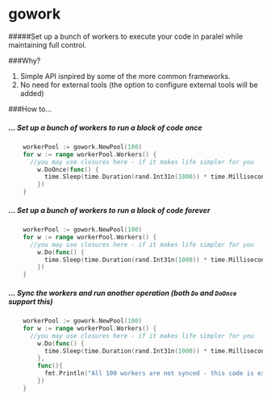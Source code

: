 # gowork

#####Set up a bunch of workers to execute your code in paralel while maintaining full control.

###Why?
1. Simple API isnpired by some of the more common frameworks.
1. No need for external tools (the option to configure external tools will be added)

###How to...

##### ... Set up a bunch of workers to run a block of code once
```go
	workerPool := gowork.NewPool(100)
	for w := range workerPool.Workers() {
	  //you may use closures here - if it makes life simpler for you
		w.DoOnce(func() {
		  time.Sleep(time.Duration(rand.Int31n(1000)) * time.Millisecond)
		})
	}
```

##### ... Set up a bunch of workers to run a block of code forever

```go
	workerPool := gowork.NewPool(100)
	for w := range workerPool.Workers() {
	  //you may use closures here - if it makes life simpler for you
		w.Do(func() {
		  time.Sleep(time.Duration(rand.Int31n(1000)) * time.Millisecond)
		})
	}
```


##### ... Sync the workers and run another operation (both `Do` and `DoOnce` support this)

```go
	workerPool := gowork.NewPool(100)
	for w := range workerPool.Workers() {
	  //you may use closures here - if it makes life simpler for you
		w.Do(func() {
		  time.Sleep(time.Duration(rand.Int31n(1000)) * time.Millisecond)
		},
		func(){
		  fmt.Println("All 100 workers are not synced - this code is executed once")
		})
	}		
```

